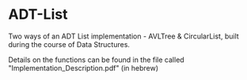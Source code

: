 # ADT-List

Two ways of an ADT List implementation - AVLTree & CircularList, built during the course of Data Structures.

Details on the functions can be found in the file called "Implementation_Description.pdf" (in hebrew)
